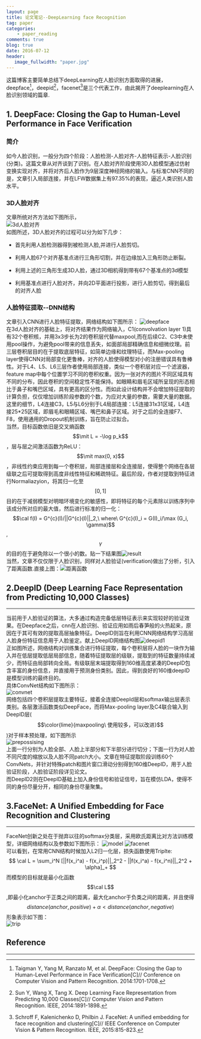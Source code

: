 ```yaml
---
layout: page
title: 论文笔记--DeepLearning face Recognition
tag: paper
categories: 
    - paper_reading
comments: true
blog: true
date: 2016-07-12
header:
   image_fullwidth: "paper.jpg"
---
```

这篇博客主要简单总结下deepLearning在人脸识别方面取得的进展，deepface[^1]，deepid[^2]，facenet[^3]是三个代表工作，由此揭开了deeplearning在人脸识别领域的篇章.

## 1. DeepFace: Closing the Gap to Human-Level Performance in Face Verification


### 简介

如今人脸识别，一般分为四个阶段：人脸检测-人脸对齐-人脸特征表示-人脸识别(分类)。这篇文章从对齐谈到了识别。在人脸对齐阶段使用3D人脸模型通过仿射变换实现对齐，并将对齐后人脸作为9层深度神经网络的输入。与标准CNN不同的是，文章引入局部连接，并在LFW数据集上有97.35%的表现，逼近人类识别人脸水平。

### 3D人脸对齐

文章所统对齐方法如下图所示，  
![3d人脸对齐](/downloads/deepface/3d人脸对齐.png)  
如图所述，3D人脸对齐的过程可以分为如下几步：  

* 首先利用人脸检测器得到被检测人脸,并进行人脸剪切。

* 利用人脸67个对齐基准点进行三角形切割，并在边缘加入三角形防止断裂。

* 利用上述的三角形生成3D人脸，通过3D相机得到带有67个基准点的3d模型  

* 利用基准点进行人脸对齐，并向2D平面进行投影，进行人脸剪切，得到最后的对齐人脸  


### 人脸特征提取--DNN结构

文章引入CNN进行人脸特征提取，网络结构如下图所示：
![deepface](/downloads/deepface/deepface.png)  
在3d人脸对齐的基础上，将对齐结果作为网络输入，C1(convolvation layer 1)具有32个卷积核，并用3x3步长为2的卷积层代替maxpool,而在后续C2、C3中未使用pool操作，为避免pool带来的信息丢失，如面部局部精确信息和细微纹理。前三层卷积层目的在于提取底层特征，如简单边缘和纹理特征，而Max-pooling layer使得CNN对局部变化更鲁棒，对齐的人脸使得模型对小的注册错误具有鲁棒性。对于L4、L5、L6三层作者使用局部连接，类似一个卷积层对应一个滤波器，feature map中每个位置学习不同的卷积权重。因为一张对齐的图片不同区域具有不同的分布，因此卷积的空间稳定性不能保持。如眼睛和眉毛区域所呈现的形态相比于鼻子和嘴巴区域，具有更高的区分性。而如此设计结构并不会增加特征提取的计算负担，仅仅增加训练阶段参数的个数，为应对大量的参数，需要大量的数据。这里的细节，L4连接C3，L5与L6分别于L4局部连接：L5连接31x31区域，L4连接25*25区域，即眉毛和眼睛区域、嘴巴和鼻子区域。对于之后的全连接F7、F8，使用通用的Dropout机制训练，旨在防止过拟合。  
当然，目标函数依旧是交叉熵函数$$\mit L = -\log p_k$$，层与层之间激活函数为ReLU：$$\mit max(0, x)$$，非线性约束应用到每一个卷积层，局部连接层和全连接层，使得整个网络在各层级联之后可提取得到高度非线性特征和稀疏特征。最后阶段，作者对提取到特征进行Normaliazyion，将其归一化至$$[0, 1]$$目的在于减弱模型对明暗环境变化的敏感性，即将特征的每个元素除以训练序列中该成分所对应的最大值，然后进行标准的归一化：  
$$\cal f(I) = G^{c}(I)/||G^{c}(I)||_2,\ where\ G^{c}(I)_i = G(I)_i/\max (G_i, \gamma)$$,  
$$\gamma$$的目的在于避免除以一个很小的数。贴一下结果图![result](/downloads/deepface/deepface_result.png)  
当然，文章不仅仅限于人脸识别，同样对人脸验证(verification)做出了分析，引入了距离函数.直接上图：![距离函数](/downloads/deepface/distance.png)  

## 2.DeepID (Deep Learning Face Representation from Predicting 10,000 Classes)
---
当前用于人脸验证的算法，大多通过构造完备低层特征表示来实现较好的验证效果。在Deepface之后，cnn在人脸识别、验证应用如雨后春笋般的火热起来，原因在于其可有效的提取高层抽象特征。DeepID则旨在利用CNN网络结构学习高层人脸身份特征信息用于人脸鉴定。献上DeepID网络结构图![deepid1](/downloads/deepface/deepid.png)  
正如图所述，网络结构对训练集合进行特征提取，每个卷积层将人脸的一块作为输入并在低层提取低层局部信息，随着特征提取层的级联，提取到的特征数量持续减少，而特征由局部转向全局。有级联层末端提取得到160维高度紧凑的DeepID包含丰富的身份信息，并直接用于预测身份类别。因此，得到良好的160维deepID是模型训练的最终目的。  
具体ConvNet结构如下图所示：  
![convnet](/downloads/deepface/Convnet.png)  
网络包括四个卷积层提取主要特征，接着全连接DeepId层和softmax输出层表示类别。各层激活函数类似DeepFace，而将Max-pooling layer及C4联合输入到DeepID层($$\color{lime}{maxpooling\ 使用较多，可以改进}$$)对于样本预处理，如下图所示  
![prepossising](/downloads/deepface/possess.png)  
上面一行分别为人脸全部、人脸上半部分和下半部分进行切分；下面一行为对人脸不同尺度的缩放以及人脸不同patch大小。文章在特征提取阶段训练60个ConvNets，并针对特殊patch和图片窗口滑动分别得到160维DeepID，用于人脸验证阶段，人脸验证阶段详见论文。  
而DeepID2则在DeepID基础上加入身份信号和验证信号，旨在模仿LDA，使得不同的身份尽量分开，相同的身份尽量聚集。

## 3.FaceNet: A Unified Embedding for Face Recognition and Clustering
---
FaceNet创新之处在于抛弃以往的softmax分类层，采用欧氏距离比对方法训练模型，详细网络结构以及参数如下图所示：
![model](/downloads/deepface/model.png)
![facenet](/downloads/deepface/facenet.png)  
可以看到，在常用CNN结构时候加入L2归一化层，损失函数使用Triplte:
$$
\cal L = \sum_i^N [||f(x_i^a) - f(x_i^p)||_2^2 - ||f(x_i^a) - f(x_i^n)||_2^2 + \alpha]_+
$$
而模型的目标就是最小化函数$$\cal L$$,即最小化anchor于正类之间的距离，最大化anchor于负类之间的距离，并且使得
$$distance(anchor, positive) + \alpha \lt distance(anchor, negative)$$
形象表示如下图：  
![trip](/downloads/deepface/trip.png)

## Reference
---

[^1]: Taigman Y, Yang M, Ranzato M, et al. DeepFace: Closing the Gap to Human-Level Performance in Face Verification[C]// Conference on Computer Vision and Pattern Recognition. 2014:1701-1708.

[^2]: Sun Y, Wang X, Tang X. Deep Learning Face Representation from Predicting 10,000 Classes[C]// Computer Vision and Pattern Recognition. IEEE, 2014:1891-1898.

[^3]: Schroff F, Kalenichenko D, Philbin J. FaceNet: A unified embedding for face recognition and clustering[C]// IEEE Conference on Computer Vision & Pattern Recognition. IEEE, 2015:815-823.
